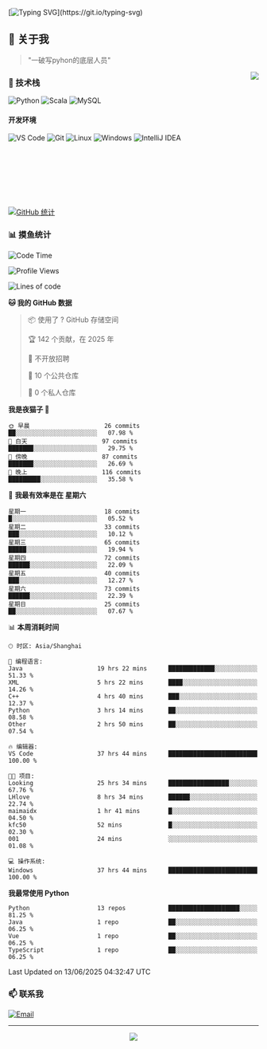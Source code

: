 [![Typing SVG](https://readme-typing-svg.herokuapp.com?font=Fira+Code&pause=1000&color=36BCF7&random=false&width=435&lines=print(%22Hello%2C+World!%22);%23+Welcome+to+my+code+space+%F0%9F%90%8D)](https://git.io/typing-svg)

## 🌟 关于我

> "一破写pyhon的底层人员"

<img align="right" src="https://github-readme-stats.vercel.app/api/top-langs/?username=huanxin996&theme=tokyonight" />

### 🎯 技术栈

![Python](https://img.shields.io/badge/Python-Expert-3776AB?style=for-the-badge&logo=python&logoColor=white)
![Scala](https://img.shields.io/badge/Scala-Expert-DC322F?style=for-the-badge&logo=scala&logoColor=white)
![MySQL](https://img.shields.io/badge/MySQL-Expert-4479A1?style=for-the-badge&logo=mysql&logoColor=white)

#### 开发环境

![VS Code](https://img.shields.io/badge/VS_Code-007ACC?style=for-the-badge&logo=visual-studio-code&logoColor=white)
![Git](https://img.shields.io/badge/Git-F05032?style=for-the-badge&logo=git&logoColor=white)
![Linux](https://img.shields.io/badge/Linux-FCC624?style=for-the-badge&logo=linux&logoColor=black)
![Windows](https://img.shields.io/badge/Windows_11-0078D4?style=for-the-badge&logo=windows11&logoColor=white)
![IntelliJ IDEA](https://img.shields.io/badge/IntelliJ_IDEA-000000?style=for-the-badge&logo=intellij-idea&logoColor=white)

<br/><br/><br/><br/><br/><br/>

  
[![GitHub 统计](https://github-readme-stats.vercel.app/api?username=huanxin996&show_icons=true&theme=tokyonight)](https://github.com/huanxin996)

### 📊 摸鱼统计

<!--START_SECTION:waka-->
![Code Time](http://img.shields.io/badge/Code%20Time-215%20hrs%205%20mins-blue)

![Profile Views](http://img.shields.io/badge/%E4%B8%AA%E4%BA%BA%E8%B5%84%E6%96%99%E8%A7%82%E7%9C%8B%E6%AC%A1%E6%95%B0-10-blue)

![Lines of code](https://img.shields.io/badge/%E4%BB%8E%E3%80%8CHello%20World%E3%80%8D%E8%B5%B7%E6%88%91%E5%B7%B2%E7%BB%8F%E5%86%99%E4%BA%86-2.5%20million%20%E8%A1%8C%E4%BB%A3%E7%A0%81-blue)

**🐱 我的 GitHub 数据** 

> 📦  使用了 ? GitHub 存储空间 
 > 
> 🏆 142 个贡献，在 2025 年
 > 
> 🚫 不开放招聘
 > 
> 📜 10 个公共仓库 
 > 
> 🔑 0 个私人仓库 
 > 
**我是夜猫子 🦉** 

```text
🌞 早晨                     26 commits          ██░░░░░░░░░░░░░░░░░░░░░░░   07.98 % 
🌆 白天                     97 commits          ███████░░░░░░░░░░░░░░░░░░   29.75 % 
🌃 傍晚                     87 commits          ███████░░░░░░░░░░░░░░░░░░   26.69 % 
🌙 晚上                     116 commits         █████████░░░░░░░░░░░░░░░░   35.58 % 
```
📅 **我最有效率是在 星期六** 

```text
星期一                      18 commits          █░░░░░░░░░░░░░░░░░░░░░░░░   05.52 % 
星期二                      33 commits          ███░░░░░░░░░░░░░░░░░░░░░░   10.12 % 
星期三                      65 commits          █████░░░░░░░░░░░░░░░░░░░░   19.94 % 
星期四                      72 commits          ██████░░░░░░░░░░░░░░░░░░░   22.09 % 
星期五                      40 commits          ███░░░░░░░░░░░░░░░░░░░░░░   12.27 % 
星期六                      73 commits          ██████░░░░░░░░░░░░░░░░░░░   22.39 % 
星期日                      25 commits          ██░░░░░░░░░░░░░░░░░░░░░░░   07.67 % 
```


📊 **本周消耗时间** 

```text
🕑︎ 时区: Asia/Shanghai

💬 编程语言: 
Java                     19 hrs 22 mins      █████████████░░░░░░░░░░░░   51.33 % 
XML                      5 hrs 22 mins       ████░░░░░░░░░░░░░░░░░░░░░   14.26 % 
C++                      4 hrs 40 mins       ███░░░░░░░░░░░░░░░░░░░░░░   12.37 % 
Python                   3 hrs 14 mins       ██░░░░░░░░░░░░░░░░░░░░░░░   08.58 % 
Other                    2 hrs 50 mins       ██░░░░░░░░░░░░░░░░░░░░░░░   07.54 % 

🔥 编辑器: 
VS Code                  37 hrs 44 mins      █████████████████████████   100.00 % 

🐱‍💻 项目: 
Looking                  25 hrs 34 mins      █████████████████░░░░░░░░   67.76 % 
LHlove                   8 hrs 34 mins       ██████░░░░░░░░░░░░░░░░░░░   22.74 % 
maimaidx                 1 hr 41 mins        █░░░░░░░░░░░░░░░░░░░░░░░░   04.50 % 
kfc50                    52 mins             █░░░░░░░░░░░░░░░░░░░░░░░░   02.30 % 
001                      24 mins             ░░░░░░░░░░░░░░░░░░░░░░░░░   01.08 % 

💻 操作系统: 
Windows                  37 hrs 44 mins      █████████████████████████   100.00 % 
```

**我最常使用 Python** 

```text
Python                   13 repos            ████████████████████░░░░░   81.25 % 
Java                     1 repo              ██░░░░░░░░░░░░░░░░░░░░░░░   06.25 % 
Vue                      1 repo              ██░░░░░░░░░░░░░░░░░░░░░░░   06.25 % 
TypeScript               1 repo              ██░░░░░░░░░░░░░░░░░░░░░░░   06.25 % 
```




 Last Updated on 13/06/2025 04:32:47 UTC
<!--END_SECTION:waka-->

### 📫 联系我

[![Email](https://img.shields.io/badge/Email-D14836?style=for-the-badge&logo=gmail&logoColor=white)](mailto:mc.xiaolang@Foxmail.com)

---

<p align="center">
  <img src="https://profile-counter.glitch.me/huanxin996/count.svg" />
</p>